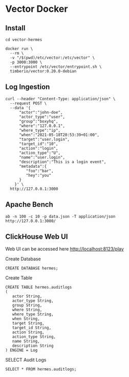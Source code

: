 # Vector Docker

## Install

```
cd vector-hermes
```

```
docker run \
  --rm \
  -v "/$(pwd)/etc/vector:/etc/vector" \
  -p 3000:3000 \
  --entrypoint /etc/vector/entrypoint.sh \
  timberio/vector:0.20.0-debian
```

## Log Ingestion

```
curl --header "Content-Type: application/json" \
  --request POST \
  --data '{
      "actor":"john-doe",
      "actor_type":"user",
      "group":"boxyhq",
      "where":"127.0.0.1",
      "where_type":"ip",
      "when":"2021-05-18T20:53:39+01:00",
      "target":"user.login",
      "target_id":"10",
      "action":"login",
      "action_type":"U",
      "name":"user.login",
      "description":"This is a login event",
      "metadata":{
         "foo":"bar",
         "hey":"you"
      }
    }' \
  http://127.0.0.1:3000
```

## Apache Bench

```
ab -n 100 -c 10 -p data.json -T application/json http://127.0.0.1:3000/
```

## ClickHouse Web UI

Web UI can be accessed here [http://localhost:8123/play](http://localhost:8123/play)

Create Database

```
CREATE DATABASE hermes;
```

Create Table

```
CREATE TABLE hermes.auditlogs
(
   actor String,
   actor_type String,
   group String,
   where String,
   where_type String,
   when String,
   target String,
   target_id String,
   action String,
   action_type String,
   name String,
   description String
) ENGINE = Log
```

SELECT Audit Logs

```
SELECT * FROM hermes.auditlogs;
```
